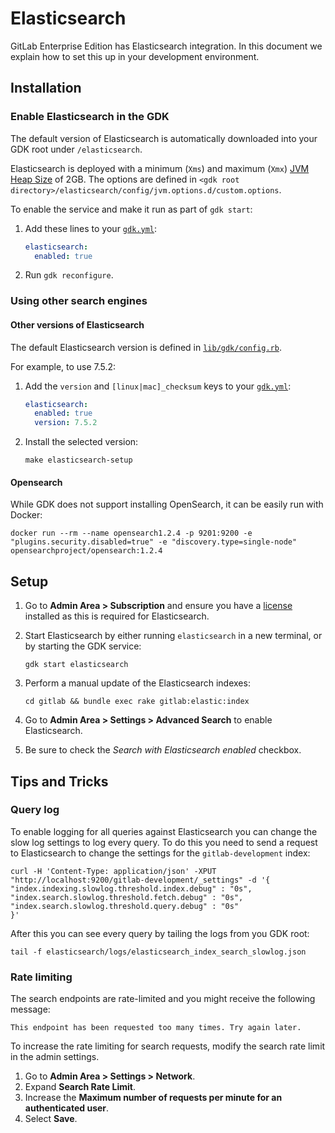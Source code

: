 # Elasticsearch

GitLab Enterprise Edition has Elasticsearch integration. In this
document we explain how to set this up in your development
environment.

## Installation

### Enable Elasticsearch in the GDK

The default version of Elasticsearch is automatically downloaded into your GDK root under `/elasticsearch`.

Elasticsearch is deployed with a minimum (`Xms`) and maximum (`Xmx`) [JVM Heap Size](https://www.elastic.co/guide/en/elasticsearch/reference/current//advanced-configuration.html#set-jvm-heap-size)
of 2GB. The options are defined in `<gdk root directory>/elasticsearch/config/jvm.options.d/custom.options`.

To enable the service and make it run as part of `gdk start`:

1. Add these lines to your [`gdk.yml`](../configuration.md):

   ```yaml
   elasticsearch:
     enabled: true
   ```

1. Run `gdk reconfigure`.

### Using other search engines

#### Other versions of Elasticsearch

The default Elasticsearch version is defined in [`lib/gdk/config.rb`](../../lib/gdk/config.rb).

For example, to use 7.5.2:

1. Add the `version` and `[linux|mac]_checksum` keys to your [`gdk.yml`](../configuration.md):

   ```yaml
   elasticsearch:
     enabled: true
     version: 7.5.2
   ```

1. Install the selected version:

   ```shell
   make elasticsearch-setup
   ```

#### Opensearch

While GDK does not support installing OpenSearch, it can be easily run with Docker:

```shell
docker run --rm --name opensearch1.2.4 -p 9201:9200 -e "plugins.security.disabled=true" -e "discovery.type=single-node" opensearchproject/opensearch:1.2.4
```

## Setup

1. Go to **Admin Area > Subscription** and ensure you have a [license](https://about.gitlab.com/handbook/developer-onboarding/#working-on-gitlab-ee) installed as this is required for Elasticsearch.

1. Start Elasticsearch by either running `elasticsearch` in a new terminal, or
   by starting the GDK service:

   ```shell
   gdk start elasticsearch
   ```

1. Perform a manual update of the Elasticsearch indexes:

   ```shell
   cd gitlab && bundle exec rake gitlab:elastic:index
   ```

1. Go to **Admin Area > Settings > Advanced Search** to enable Elasticsearch.
1. Be sure to check the *Search with Elasticsearch enabled* checkbox.

## Tips and Tricks

### Query log

To enable logging for all queries against Elasticsearch you can change the slow
log settings to log every query. To do this you need to send a request to
Elasticsearch to change the settings for the `gitlab-development` index:

```shell
curl -H 'Content-Type: application/json' -XPUT "http://localhost:9200/gitlab-development/_settings" -d '{
"index.indexing.slowlog.threshold.index.debug" : "0s",
"index.search.slowlog.threshold.fetch.debug" : "0s",
"index.search.slowlog.threshold.query.debug" : "0s"
}'
```

After this you can see every query by tailing the logs from you GDK root:

```shell
tail -f elasticsearch/logs/elasticsearch_index_search_slowlog.json
```

### Rate limiting

The search endpoints are rate-limited and you might receive the following message:

`This endpoint has been requested too many times. Try again later.`

To increase the rate limiting for search requests, modify the
search rate limit in the admin settings.

1. Go to **Admin Area > Settings > Network**.
1. Expand **Search Rate Limit**.
1. Increase the **Maximum number of requests per minute for an authenticated user**.
1. Select **Save**.
